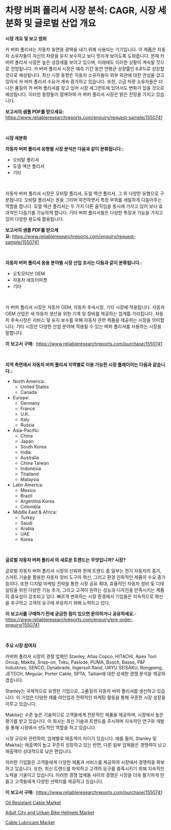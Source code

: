 <p><h1>차량 버퍼 폴리셔 시장 분석: CAGR, 시장 세분화 및 글로벌 산업 개요</h1></p><p><strong>시장 개요 및 보고 범위</strong></p>
<p><p>카 버퍼 폴리셔는 자동차 표면을 광택을 내기 위해 사용되는 기기입니다. 이 제품은 자동차 소유자들이 자신의 차량을 유지 보수하고 보다 멋지게 보이도록 도와줍니다. 현재 카 버퍼 폴리셔 시장은 높은 성장세를 보이고 있으며, 미래에도 이러한 상황이 계속될 것으로 전망됩니다. 카 버퍼 폴리셔 시장은 예측 기간 동안 연평균 성장률인 6.8%로 성장할 것으로 예상됩니다. 최신 시장 동향은 자동차 소유자들이 외부 외관에 대한 관심을 갖고 있어서 카 버퍼 폴리셔 수요가 계속 증가하고 있습니다. 또한, 고급 차량 소유자들은 더 나은 품질의 카 버퍼 폴리셔를 찾고 있어 시장 세그먼트에 있어서도 변화가 있을 것으로 예상됩니다. 이러한 동향들이 함께하여 카 버퍼 폴리셔 시장은 밝은 전망을 가지고 있습니다.</p></p>
<p><strong>보고서의 샘플 PDF를 받으세요:</strong> <a href="https://www.reliableresearchreports.com/enquiry/request-sample/1550741">https://www.reliableresearchreports.com/enquiry/request-sample/1550741</a></p>
<p>&nbsp;</p>
<p><strong>시장 세분화</strong></p>
<p><strong>자동차 버퍼 폴리셔 유형별 시장 분석은 다음과 같이 분류됩니다.:</strong></p>
<p><ul><li>오비탈 폴리셔</li><li>듀얼 액션 폴리셔</li><li>기타</li></ul></p>
<p>&nbsp;</p>
<p><p>자동차 버퍼 폴리셔 시장은 오비탈 폴리셔, 듀얼 액션 폴리셔, 그 외 다양한 유형으로 구분됩니다. 오비탈 폴리셔는 원을 그리며 회전하면서 특정 부위를 세밀하게 다듬어주는 역할을 합니다. 듀얼 액션 폴리셔는 두 가지 다른 움직임을 동시에 가지고 있어 보다 효과적인 다듬기를 가능하게 합니다. 기타 버퍼 폴리셔들은 다양한 특징과 기능을 가지고 있어 다양한 용도에 활용됩니다.</p></p>
<p><strong>보고서의 샘플 PDF를 받으세요:</strong>&nbsp;<a href="https://www.reliableresearchreports.com/enquiry/request-sample/1550741">https://www.reliableresearchreports.com/enquiry/request-sample/1550741</a></p>
<p>&nbsp;</p>
<p><strong> 자동차 버퍼 폴리셔 응용 분야별 시장 산업 조사는 다음과 같이 분류됩니다.:</strong></p>
<p><ul><li>오토모티브 OEM</li><li>자동차 애프터마켓</li><li>기타</li></ul></p>
<p>&nbsp;</p>
<p><p>카 버퍼 폴리셔 시장은 자동차 OEM, 자동차 후속시장, 기타 시장에 적용됩니다. 자동차 OEM 산업은 새 자동차 생산을 위한 기계 및 장비를 제공하는 업계를 가리킵니다. 자동차 후속시장은 서비스 및 유지 보수를 위해 자동차 관련 제품을 제공하는 시장을 의미합니다. 기타 시장은 다양한 산업 분야에 적용될 수 있는 버퍼 폴리셔를 사용하는 시장을 말합니다.</p></p>
<p><strong>이 보고서 구매:</strong>&nbsp; <a href="https://www.reliableresearchreports.com/purchase/1550741">https://www.reliableresearchreports.com/purchase/1550741</a></p>
<p>&nbsp;</p>
<p><strong>지역 측면에서 자동차 버퍼 폴리셔 지역별로 이용 가능한 시장 플레이어는 다음과 같습니다.:</strong></p>
<p><ul>
    <li>
        North America:
        <ul>
            <li>United States</li>
            <li>Canada</li>
        </ul>
    </li>
    <li>
        Europe:
        <ul>
            <li>Germany</li>
            <li>France</li>
            <li>U.K.</li>
            <li>Italy</li>
            <li>Russia</li>
        </ul>
    </li>
    <li>
        Asia-Pacific:
        <ul>
            <li>China</li>
            <li>Japan</li>
            <li>South Korea</li>
            <li>India</li>
            <li>Australia</li>
            <li>China Taiwan</li>
            <li>Indonesia</li>
            <li>Thailand</li>
            <li>Malaysia</li>
        </ul>
    </li>
    <li>
        Latin America:
        <ul>
            <li>Mexico</li>
            <li>Brazil</li>
            <li>Argentina Korea</li>
            <li>Colombia</li>
        </ul>
    </li>
    <li>
        Middle East & Africa:
        <ul>
            <li>Turkey</li>
            <li>Saudi</li>
            <li>Arabia</li>
            <li>UAE</li>
            <li>Korea</li>
        </ul>
    </li>
    </ul></p>
<p>&nbsp;</p>
<p><strong>글로벌 자동차 버퍼 폴리셔 의 새로운 트렌드는 무엇입니까? 시장?</strong></p>
<p><p>글로벌 자동차 버퍼 폴리셔 시장의 신뢰와 현재 트렌드 중 일부는 전기 자동차의 증가, 스마트 기술을 활용한 자동차 정비 도구의 혁신, 그리고 환경 친화적인 제품의 수요 증가 등이다. 또한 디지털 마케팅 전략을 통한 시장 공유 확대, 효율적인 자동차 정비 및 디테일링을 위한 다양한 기능 추가, 그리고 고객이 원하는 성능과 디자인을 만족시키는 제품의 중요성이 강조되고 있다. 빠르게 변화하는 시장 환경에서 기업들은 지속적으로 혁신을 추구하고 고객의 요구에 부응하기 위해 노력하고 있다.</p></p>
<p><strong>이 보고서를 구매하기 전에 궁금한 점이 있으면 문의하거나 공유하세요.</strong>- <a href="https://www.reliableresearchreports.com/enquiry/pre-order-enquiry/1550741">https://www.reliableresearchreports.com/enquiry/pre-order-enquiry/1550741</a></p>
<p>&nbsp;</p>
<p><strong>주요 시장 참여자</strong></p>
<p><p>카버퍼 폴리셔 시장의 경쟁 업체인 Stanley, Atlas Copco, HITACHI, Apex Tool Group, Makita, Snap-on, Toku, Paslode, PUMA, Bosch, Basso, P&F Industries, SENCO, Dynabrade, Ingersoll Rand, URYU SEISAKU, Rongpeng, JETECH, Meguiar, Porter Cable, SPTA, Taitian에 대한 상세한 경쟁 분석을 제공하겠습니다.</p><p>Stanley는 국제적으로 유명한 기업으로, 고품질의 자동차 버퍼 폴리셔를 생산하고 있습니다. 이 기업은 다양한 제품 라인업과 전략적인 마케팅 활동을 통해 꾸준한 시장 성장을 이루고 있습니다. </p><p>Makita는 수준 높은 기술력으로 고객들에게 전문적인 제품을 제공하며, 시장에서 높은 평가를 받고 있습니다. 이 회사는 최신 기술과 트렌드를 주시하며 지속적인 연구와 개발을 통해 시장에서 선도적인 역할을 하고 있습니다.</p><p>시장 규모와 관련하여, 업체별로 매출액이 차이가 있습니다. 예를 들어, Stanley 및 Makita는 매출액이 높고 꾸준히 성장하고 있는 반면, 다른 일부 업체들은 경쟁력이 낮고 매출액이 상대적으로 낮은 편입니다.</p><p>이러한 기업들은 고객들에게 다양한 제품과 서비스를 제공하여 시장에서 경쟁력을 확보하고 있습니다. 또한, 최신 트렌드를 파악하고 고객의 요구를 충족시키기 위해 지속적인 노력을 기울이고 있습니다. 이러한 경쟁 업체들 사이의 경쟁은 시장을 더욱 활기차게 만들고 고객들에게 다양한 선택지를 제공하고 있습니다.</p></p>
<p><strong>이 보고서 구매:</strong>&nbsp;&nbsp;<a href="https://www.reliableresearchreports.com/purchase/1550741">https://www.reliableresearchreports.com/purchase/1550741</a></p>
<p><p><a href="https://fuschia-pecorino-a6d.notion.site/Oil-Resistant-Cable-Market-Size-and-Examines-its-Market-Scope-with-a-Primary-Focus-on-Growth-Oppor-ced8d171ed1f4592a5406adb0cf396cc">Oil Resistant Cable Market</a></p><p><a href="https://github.com/PeterParrish5/Market-Research-Report-List-4/blob/main/adult-city-and-urban-bike-helmets-market.md">Adult City and Urban Bike Helmets Market</a></p><p><a href="https://florentine-yuzu-f42.notion.site/Cable-Lubricant-Market-Analysis-and-Market-Size-Global-Industry-Overview-Market-Segmentation-and-F-48e6fdb7b1954d389ce40ef72481a238">Cable Lubricant Market</a></p></p>
